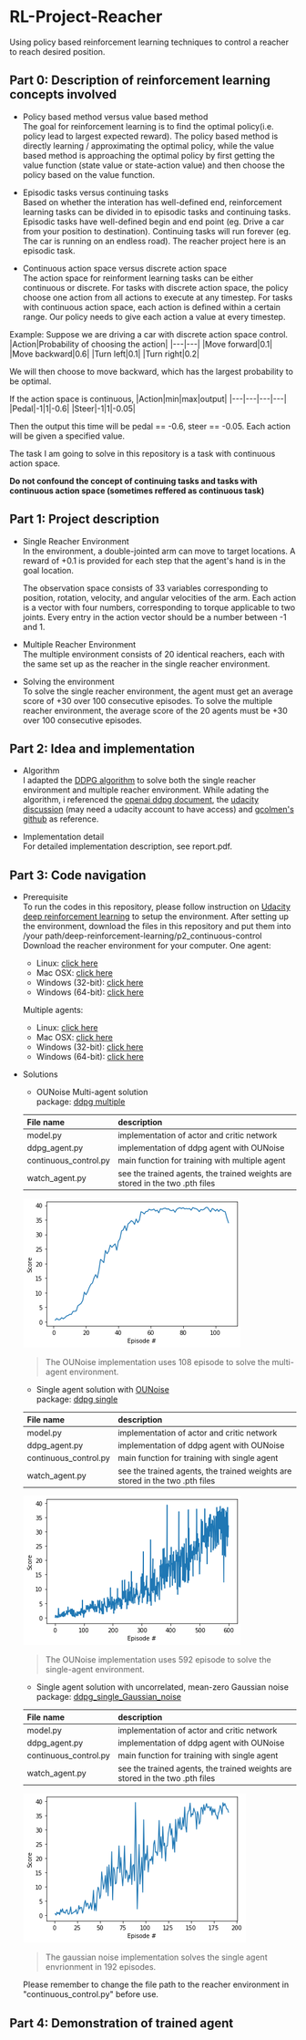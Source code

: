 # RL-Project-Reacher
Using policy based reinforcement learning techniques to control a reacher to reach desired position.
## Part 0: Description of reinforcement learning concepts involved                                                                                         
   - Policy based method versus value based method                                                                                                                                  
   The goal for reinforcement learning is to find the optimal policy(i.e. policy lead to largest expected reward). The policy based method is directly learning / approximating the optimal policy, while the value based method is approaching the optimal policy by first getting the value function (state value or state-action value) and then choose the policy based on the value function. 
   
   - Episodic tasks versus continuing tasks                                                                                                     
   Based on whether the interation has well-defined end, reinforcement learning tasks can be divided in to episodic tasks and continuing tasks. Episodic tasks have well-defined begin and end point (eg. Drive a car from your position to destination). Continuing tasks will run forever (eg. The car is running on an endless road). The reacher project here is an episodic task.                                                                                                                                              
   
   - Continuous action space versus discrete action space                                                                                  
   The action space for reinforment learning tasks can be either continuous or discrete. For tasks with discrete action space, the policy choose one action from all actions to execute at any timestep. For tasks with continuous action space, each action is defined within a certain range. Our policy needs to give each action a value at every timestep.
   
   Example:
   Suppose we are driving a car with discrete action space control.
   |Action|Probability of choosing the action|
   |---|---|
   |Move forward|0.1|
   |Move backward|0.6|
   |Turn left|0.1|
   |Turn right|0.2|
   
   We will then choose to move backward, which has the largest probability to be optimal.
   
   If the action space is continuous,
   |Action|min|max|output|
   |---|---|---|---|
   |Pedal|-1|1|-0.6|
   |Steer|-1|1|-0.05|
   
   Then the output this time will be pedal == -0.6, steer == -0.05. Each action will be given a specified value.
   
   The task I am going to solve in this repository is a task with continuous action space.
   
   **Do not confound the concept of continuing tasks and tasks with continuous action space (sometimes reffered as continuous task)**

## Part 1: Project description
   - Single Reacher Environment                                                                                                             
   In the environment, a double-jointed arm can move to target locations. A reward of +0.1 is provided for each step that the agent's hand is in the goal location. 
   
      The observation space consists of 33 variables corresponding to position, rotation, velocity, and angular velocities of the arm. Each action is a vector with four numbers, corresponding to torque applicable to two joints. Every entry in the action vector should be a number between -1 and 1.
   
   - Multiple Reacher Environment                                                                                         
   The multiple environment consists of 20 identical reachers, each with the same set up as the reacher in the single reacher environment.
   
   - Solving the environment                                                                                                                   
   To solve the single reacher environment, the agent must get an average score of +30 over 100 consecutive episodes.
   To solve the multiple reacher environment, the average score of the 20 agents must be +30 over 100 consecutive episodes.
   
## Part 2: Idea and implementation
   - Algorithm                                                                                                                                                      
   I adapted the [DDPG algorithm](https://arxiv.org/pdf/1509.02971.pdf) to solve both the single reacher environment and multiple reacher environment. 
   While adating the algorithm, i referenced the [openai ddpg document](https://spinningup.openai.com/en/latest/algorithms/ddpg.html), the [udacity discussion](https://knowledge.udacity.com/questions/98687) (may need a udacity account to have access) and [gcolmen's github](https://github.com/gcolmen/actor-critic-ddpg) as reference.
   
   - Implementation detail                                                                                                               
   For detailed implementation description, see report.pdf.
   
## Part 3: Code navigation
   - Prerequisite                                                                                                             
     To run the codes in this repository, please follow instruction on [Udacity deep reinforcement learning](https://github.com/udacity/deep-reinforcement-learning) to setup the environment.
     After setting up the environment, download the files in this repository and put them into /your path/deep-reinforcement-learning/p2_continuous-control
     Download the reacher environment for your computer.
     One agent:
        - Linux: [click here](https://s3-us-west-1.amazonaws.com/udacity-drlnd/P2/Reacher/one_agent/Reacher_Linux.zip)
        - Mac OSX: [click here](https://s3-us-west-1.amazonaws.com/udacity-drlnd/P2/Reacher/one_agent/Reacher.app.zip)
        - Windows (32-bit): [click here](https://s3-us-west-1.amazonaws.com/udacity-drlnd/P2/Reacher/one_agent/Reacher_Windows_x86.zip)
        - Windows (64-bit): [click here](https://s3-us-west-1.amazonaws.com/udacity-drlnd/P2/Reacher/one_agent/Reacher_Windows_x86_64.zip)
        
     Multiple agents:
        - Linux: [click here](https://s3-us-west-1.amazonaws.com/udacity-drlnd/P2/Reacher/Reacher_Linux.zip)
        - Mac OSX: [click here](https://s3-us-west-1.amazonaws.com/udacity-drlnd/P2/Reacher/Reacher.app.zip)
        - Windows (32-bit): [click here](https://s3-us-west-1.amazonaws.com/udacity-drlnd/P2/Reacher/Reacher_Windows_x86.zip)
        - Windows (64-bit): [click here](https://s3-us-west-1.amazonaws.com/udacity-drlnd/P2/Reacher/Reacher_Windows_x86_64.zip)
        
   - Solutions
      - OUNoise Multi-agent solution                                                                                                                    
      package: [ddpg multiple](https://github.com/CenturyLiu/RL-Project-Reacher/tree/master/ddpg_multiple) 
      
      |File name|description|
      |---|---|
      |model.py|implementation of actor and critic network|
      |ddpg_agent.py|implementation of ddpg agent with OUNoise|
      |continuous_control.py|main function for training with multiple agent|
      |watch_agent.py|see the trained agents, the trained weights are stored in the two .pth files|
      
      ![multiple agents](https://github.com/CenturyLiu/RL-Project-Reacher/blob/master/plots%20and%20demo/multi_OU_108.png)
      > The OUNoise implementation uses 108 episode to solve the multi-agent environment.
      
      - Single agent solution with [OUNoise](https://en.wikipedia.org/wiki/Ornstein%E2%80%93Uhlenbeck_process)                          
      package: [ddpg single](https://github.com/CenturyLiu/RL-Project-Reacher/tree/master/ddpg_single_3)
        
      |File name|description|
      |---|---|
      |model.py|implementation of actor and critic network|
      |ddpg_agent.py|implementation of ddpg agent with OUNoise|
      |continuous_control.py|main function for training with single agent|
      |watch_agent.py|see the trained agents, the trained weights are stored in the two .pth files|
      
      ![single agent](https://github.com/CenturyLiu/RL-Project-Reacher/blob/master/plots%20and%20demo/single_OU_592.png)
      > The OUNoise implementation uses 592 episode to solve the single-agent environment.
      
      - Single agent solution with uncorrelated, mean-zero Gaussian noise                                            
      package: [ddpg_single_Gaussian_noise](https://github.com/CenturyLiu/RL-Project-Reacher/tree/master/ddpg_single_normal_distribution_noise_2)
      
      |File name|description|
      |---|---|
      |model.py|implementation of actor and critic network|
      |ddpg_agent.py|implementation of ddpg agent with OUNoise|
      |continuous_control.py|main function for training with single agent|
      |watch_agent.py|see the trained agents, the trained weights are stored in the two .pth files|
      
      ![single agent with white noise](https://github.com/CenturyLiu/RL-Project-Reacher/blob/master/plots%20and%20demo/single_gauss_192.png)
      > The gaussian noise implementation solves the single agent envrionment in 192 episodes.
      
      Please remember to change the file path to the reacher environment in "continuous_control.py" before use.

## Part 4: Demonstration of trained agent

